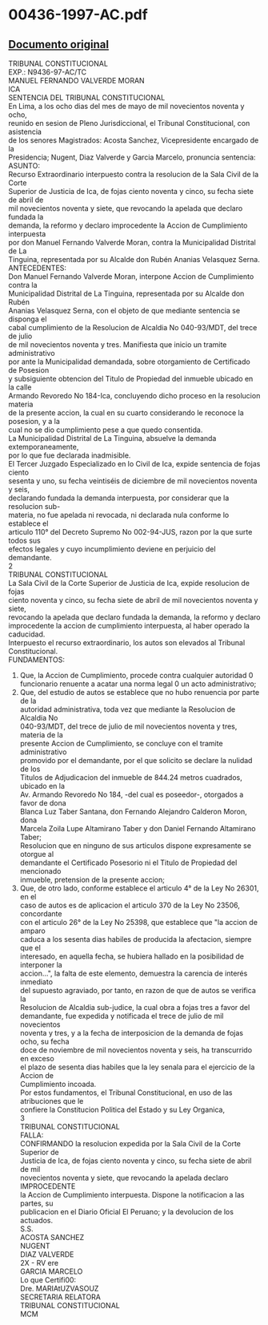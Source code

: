
00436-1997-AC.pdf
=================
  
[Documento original](https://tc.gob.pe/jurisprudencia/1998/00436-1997-AC.pdf)  
---  
TRIBUNAL CONSTITUCIONAL  
EXP.: N9436-97-AC/TC  
MANUEL FERNANDO VALVERDE MORAN  
ICA  
SENTENCIA DEL TRIBUNAL CONSTITUCIONAL  
En Lima, a los ocho dias del mes de mayo de mil novecientos noventa y ocho,  
reunido en sesion de Pleno Jurisdiccional, el Tribunal Constitucional, con asistencia  
de los senores Magistrados: Acosta Sanchez, Vicepresidente encargado de la  
Presidencia; Nugent, Diaz Valverde y Garcia Marcelo, pronuncia sentencia:  
ASUNTO:  
Recurso Extraordinario interpuesto contra la resolucion de la Sala Civil de la Corte  
Superior de Justicia de Ica, de fojas ciento noventa y cinco, su fecha siete de abril de  
mil novecientos noventa y siete, que revocando la apelada que declaro fundada la  
demanda, la reformo y declaro improcedente la Accion de Cumplimiento interpuesta  
por don Manuel Fernando Valverde Moran, contra la Municipalidad Distrital de La  
Tinguina, representada por su Alcalde don Rubén Ananias Velasquez Serna.  
ANTECEDENTES:  
Don Manuel Fernando Valverde Moran, interpone Accion de Cumplimiento contra la  
Municipalidad Distrital de La Tinguina, representada por su Alcalde don Rubén  
Ananias Velasquez Serna, con el objeto de que mediante sentencia se disponga el  
cabal cumplimiento de la Resolucion de Alcaldia No 040-93/MDT, del trece de julio  
de mil novecientos noventa y tres. Manifiesta que inicio un tramite administrativo  
por ante la Municipalidad demandada, sobre otorgamiento de Certificado de Posesion  
y subsiguiente obtencion del Titulo de Propiedad del inmueble ubicado en la calle  
Armando Revoredo No 184-Ica, concluyendo dicho proceso en la resolucion materia  
de la presente accion, la cual en su cuarto considerando le reconoce la posesion, y a la  
cual no se dio cumplimiento pese a que quedo consentida.  
La Municipalidad Distrital de La Tinguina, absuelve la demanda extemporaneamente,  
por lo que fue declarada inadmisible.  
El Tercer Juzgado Especializado en lo Civil de Ica, expide sentencia de fojas ciento  
sesenta y uno, su fecha veintiséis de diciembre de mil novecientos noventa y seis,  
declarando fundada la demanda interpuesta, por considerar que la resolucion sub-  
materia, no fue apelada ni revocada, ni declarada nula conforme lo establece el  
articulo 110° del Decreto Supremo No 002-94-JUS, razon por la que surte todos sus  
efectos legales y cuyo incumplimiento deviene en perjuicio del demandante.  
2  
TRIBUNAL CONSTITUCIONAL  
La Sala Civil de la Corte Superior de Justicia de Ica, expide resolucion de fojas  
ciento noventa y cinco, su fecha siete de abril de mil novecientos noventa y siete,  
revocando la apelada que declaro fundada la demanda, la reformo y declaro  
improcedente la accion de cumplimiento interpuesta, al haber operado la caducidad.  
Interpuesto el recurso extraordinario, los autos son elevados al Tribunal  
Constitucional.  
FUNDAMENTOS:  
1. Que, la Accion de Cumplimiento, procede contra cualquier autoridad 0  
funcionario renuente a acatar una norma legal 0 un acto administrativo;  
2. Que, del estudio de autos se establece que no hubo renuencia por parte de la  
autoridad administrativa, toda vez que mediante la Resolucion de Alcaldia No  
040-93/MDT, del trece de julio de mil novecientos noventa y tres, materia de la  
presente Accion de Cumplimiento, se concluye con el tramite administrativo  
promovido por el demandante, por el que solicito se declare la nulidad de los  
Titulos de Adjudicacion del inmueble de 844.24 metros cuadrados, ubicado en la  
Av. Armando Revoredo No 184, -del cual es poseedor-, otorgados a favor de dona  
Blanca Luz Taber Santana, don Fernando Alejandro Calderon Moron, dona  
Marcela Zoila Lupe Altamirano Taber y don Daniel Fernando Altamirano Taber;  
Resolucion que en ninguno de sus articulos dispone expresamente se otorgue al  
demandante el Certificado Posesorio ni el Titulo de Propiedad del mencionado  
inmueble, pretension de la presente accion;  
3. Que, de otro lado, conforme establece el articulo 4° de la Ley No 26301, en el  
caso de autos es de aplicacion el articulo 370 de la Ley No 23506, concordante  
con el articulo 26° de la Ley No 25398, que establece que "la accion de amparo  
caduca a los sesenta dias habiles de producida la afectacion, siempre que el  
interesado, en aquella fecha, se hubiera hallado en la posibilidad de interponer la  
accion...", la falta de este elemento, demuestra la carencia de interés inmediato  
del supuesto agraviado, por tanto, en razon de que de autos se verifica la  
Resolucion de Alcaldia sub-judice, la cual obra a fojas tres a favor del  
demandante, fue expedida y notificada el trece de julio de mil novecientos  
noventa y tres, y a la fecha de interposicion de la demanda de fojas ocho, su fecha  
doce de noviembre de mil novecientos noventa y seis, ha transcurrido en exceso  
el plazo de sesenta dias habiles que la ley senala para el ejercicio de la Accion de  
Cumplimiento incoada.  
Por estos fundamentos, el Tribunal Constitucional, en uso de las atribuciones que le  
confiere la Constitucion Politica del Estado y su Ley Organica,  
3  
TRIBUNAL CONSTITUCIONAL  
FALLA:  
CONFIRMANDO la resolucion expedida por la Sala Civil de la Corte Superior de  
Justicia de Ica, de fojas ciento noventa y cinco, su fecha siete de abril de mil  
novecientos noventa y siete, que revocando la apelada declaro IMPROCEDENTE  
la Accion de Cumplimiento interpuesta. Dispone la notificacion a las partes, su  
publicacion en el Diario Oficial El Peruano; y la devolucion de los actuados.  
S.S.  
ACOSTA SANCHEZ  
NUGENT  
DIAZ VALVERDE  
2X - RV ere  
GARCIA MARCELO  
Lo que Certifi00:  
Dre. MARIAtUZVASOUZ  
SECRETARIA RELATORA  
TRIBUNAL CONSTITUCIONAL  
MCM